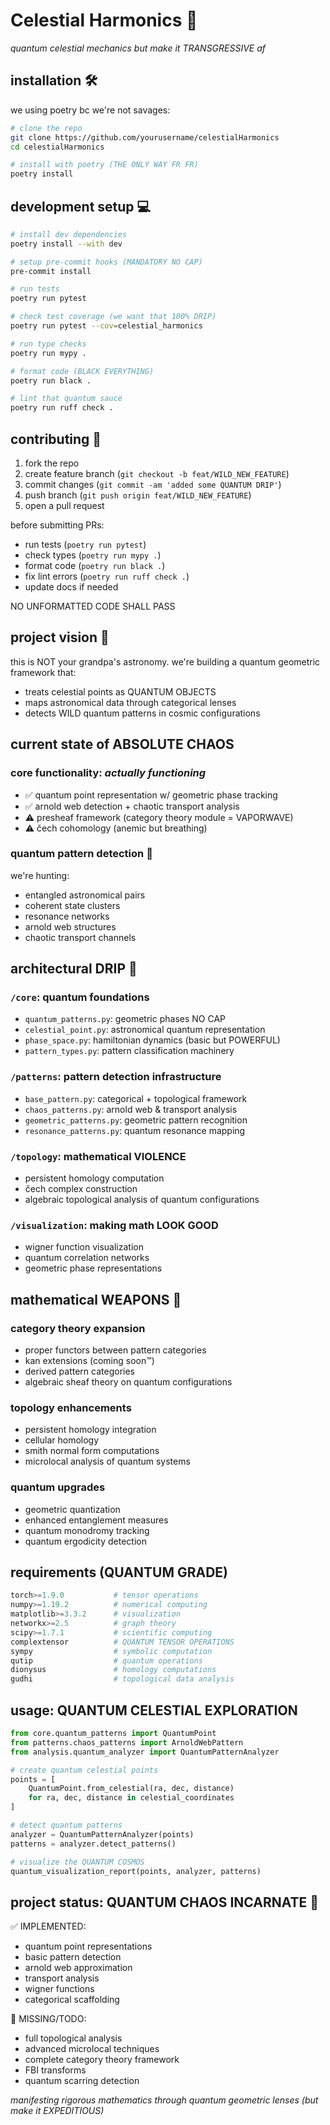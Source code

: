# Celestial Harmonics 🌌

*quantum celestial mechanics but make it TRANSGRESSIVE af*

## installation 🛠️

we using poetry bc we're not savages:

```bash
# clone the repo
git clone https://github.com/yourusername/celestialHarmonics
cd celestialHarmonics

# install with poetry (THE ONLY WAY FR FR)
poetry install
```

## development setup 💻

```bash
# install dev dependencies
poetry install --with dev

# setup pre-commit hooks (MANDATORY NO CAP)
pre-commit install

# run tests
poetry run pytest

# check test coverage (we want that 100% DRIP)
poetry run pytest --cov=celestial_harmonics

# run type checks
poetry run mypy .

# format code (BLACK EVERYTHING)
poetry run black .

# lint that quantum sauce
poetry run ruff check .
```

## contributing 🤝

1. fork the repo
2. create feature branch (`git checkout -b feat/WILD_NEW_FEATURE`)
3. commit changes (`git commit -am 'added some QUANTUM DRIP'`)
4. push branch (`git push origin feat/WILD_NEW_FEATURE`)
5. open a pull request

before submitting PRs:
- run tests (`poetry run pytest`)
- check types (`poetry run mypy .`)
- format code (`poetry run black .`)
- fix lint errors (`poetry run ruff check .`)
- update docs if needed

NO UNFORMATTED CODE SHALL PASS

## project vision 🚀

this is NOT your grandpa's astronomy. we're building a quantum geometric framework that:
- treats celestial points as QUANTUM OBJECTS
- maps astronomical data through categorical lenses
- detects WILD quantum patterns in cosmic configurations

## current state of ABSOLUTE CHAOS

### core functionality: *actually functioning*
- ✅ quantum point representation w/ geometric phase tracking
- ✅ arnold web detection + chaotic transport analysis
- ⚠️ presheaf framework (category theory module = VAPORWAVE)
- ⚠️ čech cohomology (anemic but breathing)

### quantum pattern detection 🔮
we're hunting:
- entangled astronomical pairs
- coherent state clusters
- resonance networks
- arnold web structures
- chaotic transport channels

## architectural DRIP 💎

### `/core`: quantum foundations
- `quantum_patterns.py`: geometric phases NO CAP
- `celestial_point.py`: astronomical quantum representation
- `phase_space.py`: hamiltonian dynamics (basic but POWERFUL)
- `pattern_types.py`: pattern classification machinery

### `/patterns`: pattern detection infrastructure
- `base_pattern.py`: categorical + topological framework
- `chaos_patterns.py`: arnold web & transport analysis
- `geometric_patterns.py`: geometric pattern recognition
- `resonance_patterns.py`: quantum resonance mapping

### `/topology`: mathematical VIOLENCE
- persistent homology computation
- čech complex construction
- algebraic topological analysis of quantum configurations

### `/visualization`: making math LOOK GOOD
- wigner function visualization
- quantum correlation networks
- geometric phase representations

## mathematical WEAPONS 🔬

### category theory expansion
- proper functors between pattern categories
- kan extensions (coming soon™)
- derived pattern categories
- algebraic sheaf theory on quantum configurations

### topology enhancements
- persistent homology integration
- cellular homology
- smith normal form computations
- microlocal analysis of quantum systems

### quantum upgrades
- geometric quantization
- enhanced entanglement measures
- quantum monodromy tracking
- quantum ergodicity detection

## requirements (QUANTUM GRADE)
```python
torch>=1.9.0           # tensor operations
numpy>=1.19.2          # numerical computing
matplotlib>=3.3.2      # visualization
networkx>=2.5          # graph theory
scipy>=1.7.1           # scientific computing
complextensor          # QUANTUM TENSOR OPERATIONS
sympy                  # symbolic computation
qutip                  # quantum operations
dionysus               # homology computations
gudhi                  # topological data analysis
```

## usage: QUANTUM CELESTIAL EXPLORATION

```python
from core.quantum_patterns import QuantumPoint
from patterns.chaos_patterns import ArnoldWebPattern
from analysis.quantum_analyzer import QuantumPatternAnalyzer

# create quantum celestial points
points = [
    QuantumPoint.from_celestial(ra, dec, distance)
    for ra, dec, distance in celestial_coordinates
]

# detect quantum patterns
analyzer = QuantumPatternAnalyzer(points)
patterns = analyzer.detect_patterns()

# visualize the QUANTUM COSMOS
quantum_visualization_report(points, analyzer, patterns)
```

## project status: QUANTUM CHAOS INCARNATE 🌠

✅ IMPLEMENTED:
- quantum point representations
- basic pattern detection
- arnold web approximation
- transport analysis
- wigner functions
- categorical scaffolding

🚫 MISSING/TODO:
- full topological analysis
- advanced microlocal techniques
- complete category theory framework
- FBI transforms
- quantum scarring detection

*manifesting rigorous mathematics through quantum geometric lenses (but make it EXPEDITIOUS)*
